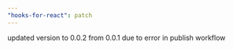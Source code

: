 ```yaml
---
"hooks-for-react": patch
---
```


updated version to 0.0.2 from 0.0.1 due to error in publish workflow
